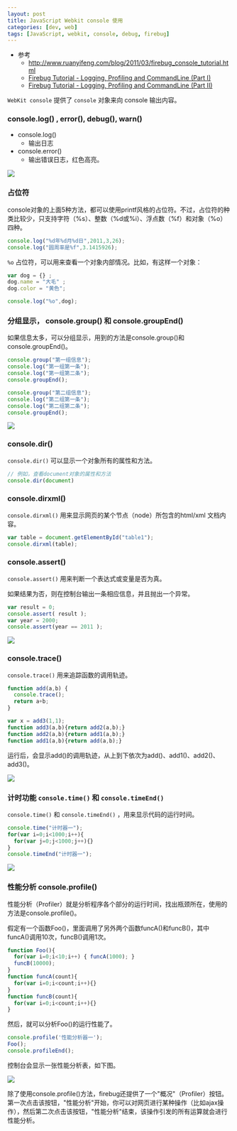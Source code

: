 ```yaml
---
layout: post
title: JavaScript Webkit console 使用
categories: [dev, web]
tags: [JavaScript, webkit, console, debug, firebug]
---
```



* 参考
  * <http://www.ruanyifeng.com/blog/2011/03/firebug_console_tutorial.html>
  * [Firebug Tutorial - Logging, Profiling and CommandLine (Part I)](http://michaelsync.net/2007/09/09/firebug-tutorial-logging-profiling-and-commandline-part-i)
  * [Firebug Tutorial - Logging, Profiling and CommandLine (Part II)](http://michaelsync.net/2007/09/10/firebug-tutorial-logging-profiling-and-commandline-part-ii)

`WebKit console` 提供了 `console` 对象来向 console 输出内容。

<!-- more -->


### console.log() , error(), debug(), warn()

* console.log()
  * 输出日志
* console.error()
  * 输出错误日志，红色高亮。

![](console.png)



### 占位符

console对象的上面5种方法，都可以使用printf风格的占位符。不过，占位符的种类比较少，只支持字符（%s）、整数（%d或%i）、浮点数（%f）和对象（%o）四种。

~~~ javascript
console.log("%d年%d月%d日",2011,3,26);
console.log("圆周率是%f",3.1415926);
~~~

`%o` 占位符，可以用来查看一个对象内部情况。比如，有这样一个对象：

~~~ javascript
var dog = {} ;
dog.name = "大毛" ;
dog.color = "黄色";

console.log("%o",dog);
~~~


### 分组显示， console.group() 和 console.groupEnd()

如果信息太多，可以分组显示，用到的方法是console.group()和console.groupEnd()。

~~~ javascript
console.group("第一组信息");
console.log("第一组第一条");
console.log("第一组第二条");
console.groupEnd();

console.group("第二组信息");
console.log("第二组第一条");
console.log("第二组第二条");
console.groupEnd();
~~~

![](console分组显示.png)


### console.dir()

`console.dir()` 可以显示一个对象所有的属性和方法。

~~~ javascript
// 例如，查看document对象的属性和方法
console.dir(document)
~~~





### console.dirxml()

`console.dirxml()` 用来显示网页的某个节点（node）所包含的html/xml 文档内容。

~~~ javascript
var table = document.getElementById("table1");
console.dirxml(table);
~~~



### console.assert()

`console.assert()` 用来判断一个表达式或变量是否为真。

如果结果为否，则在控制台输出一条相应信息，并且抛出一个异常。

~~~ javascript
var result = 0;
console.assert( result );
var year = 2000;
console.assert(year == 2011 );
~~~

![](console-assert断言.png)



### console.trace()

`console.trace()` 用来追踪函数的调用轨迹。

~~~ javascript
function add(a,b) {
  console.trace();
  return a+b;
}

var x = add3(1,1);
function add3(a,b){return add2(a,b);}
function add2(a,b){return add1(a,b);}
function add1(a,b){return add(a,b);}
~~~

运行后，会显示add()的调用轨迹，从上到下依次为add()、add1()、add2()、add3()。

![](console-trace效果示意.png)




### 计时功能 `console.time()` 和 `console.timeEnd()`

`console.time()` 和 `console.timeEnd()` ，用来显示代码的运行时间。

~~~ javascript
console.time("计时器一");
for(var i=0;i<1000;i++){
  for(var j=0;j<1000;j++){}
}
console.timeEnd("计时器一");
~~~

![](console计时器示意.png)


### 性能分析 console.profile()

性能分析（Profiler）就是分析程序各个部分的运行时间，找出瓶颈所在，使用的方法是console.profile()。

假定有一个函数Foo()，里面调用了另外两个函数funcA()和funcB()，其中funcA()调用10次，funcB()调用1次。


~~~ javascript
function Foo(){
  for(var i=0;i<10;i++) { funcA(1000); }
  funcB(10000);
}
function funcA(count){
  for(var i=0;i<count;i++){}
}
function funcB(count){
  for(var i=0;i<count;i++){}
}
~~~

然后，就可以分析Foo()的运行性能了。

~~~ javascript
console.profile('性能分析器一');
Foo();
console.profileEnd();
~~~

控制台会显示一张性能分析表，如下图。

![](console性能分析示例.png)

除了使用console.profile()方法，firebug还提供了一个"概况"（Profiler）按钮。第一次点击该按钮，"性能分析"开始，你可以对网页进行某种操作（比如ajax操作），然后第二次点击该按钮，"性能分析"结束，该操作引发的所有运算就会进行性能分析。



